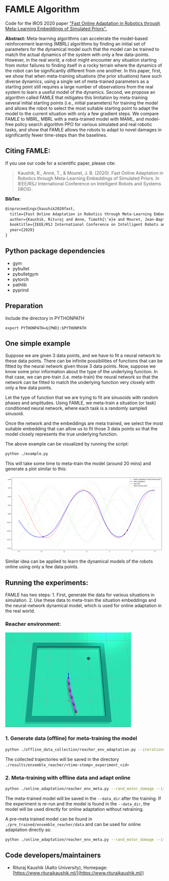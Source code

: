 # FAMLE Algorithm

Code for the IROS 2020 paper ["Fast Online Adaptation in Robotics through Meta-Learning Embeddings of Simulated Priors".](https://arxiv.org/pdf/2003.04663.pdf)

**Abstract:** Meta-learning algorithms can accelerate the model-based reinforcement learning (MBRL) algorithms by finding an initial set of parameters for the dynamical model such that the model can be trained to match the actual dynamics of the system with only a few data-points. However, in the real world, a robot might encounter any situation starting from motor failures to finding itself in a rocky terrain where the dynamics of the robot can be significantly different from one another. In this paper, first, we show that when meta-training situations (the prior situations) have such diverse dynamics, using a single set of meta-trained parameters as a starting point still requires a large number of observations from the real system to learn a useful model of the dynamics. Second, we propose an algorithm called FAMLE that mitigates this limitation by meta-training several initial starting points (i.e., initial parameters) for training the model and allows the robot to select the most suitable starting point to adapt the model to the current situation with only a few gradient steps. We compare FAMLE to MBRL, MBRL with a meta-trained model with MAML, and model-free policy search algorithm PPO for various simulated and real robotic tasks, and show that FAMLE allows the robots to adapt to novel damages in significantly fewer time-steps than the baselines.

## Citing FAMLE:

If you use our code for a scientific paper, please cite:

>Kaushik, R., Anne, T., & Mouret, J. B. (2020). Fast Online Adaptation in Robotics through Meta-Learning Embeddings of Simulated Priors. In IEEE/RSJ International Conference on Intelligent Robots and Systems (IROS).

**BibTex**:
```latex
@inproceedings{kaushik2020fast,
  title={Fast Online Adaptation in Robotics through Meta-Learning Embeddings of Simulated Priors},
  author={Kaushik, Rituraj and Anne, Timoth{\'e}e and Mouret, Jean-Baptiste},
  booktitle={IEEE/RSJ International Conference on Intelligent Robots and Systems (IROS)},
  year={2020}
}
``` 

## Python package dependencies

* gym
* pybullet
* pybulletgym
* pytorch
* pathlib
* pyprind


## Preparation

Include the directory in PYTHONPATH
```shell
export PYTHONPATH=${PWD}:$PYTHONPATH 
```

## One simple example

Suppose we are given 3 data points, and we have to fit a neural network to these data points. There can be infinite possibilities of functions that can be fitted by the neural network given those 3 data points. Now, suppose we know some prior information about the type of the underlying function. In that case, we can pre-train (i.e. meta-train) the neural network so that the network can be fitted to match the underlying function very closely with only a few data points.

Let the type of function that we are trying to fit are sinusoids with random phases and amplitudes. Using FAMLE, we meta-train a situation (or task) conditioned neural network, where each task is a randomly sampled sinusoid.

Once the network and the embeddings are meta trained, we select the most suitable embedding that can allow us to fit those 3 data points so that the model closely represents the true underlying function.

The above example can be visualized by running the script:

```bash
python ./example.py
```
This will take some time to meta-train the model (around 20 mins) and generate a plot similar to this:

<img src="./images/sinePlot.png"/>

Similar idea can be applied to learn the dynamical models of the robots online using only a few data points.

## Running the experiments:
FAMLE has two steps: 1. First, generate the data for various situations in simulation. 2. Use these data to meta-train the situation embeddings and the neural-network dynamical model, which is used for online adaptation in the real world.

### **Reacher environment**:

<!-- ![Reacher learning:](./images/reacher.gif?raw=true "Reacher") -->
<img src="./images/reacher.gif" width="400" height="300"/>


### 1. Generate data (offline) for meta-training the model

```bash
python ./offline_data_collection/reacher_env_adaptation.py --iterations 10 --episode_length 100 --random_episodes 10
```
The collected trajectories will be saved in the directory ```./results/ensemble_reacher/<time-stemp>_experiment_<id>```

### 2. Meta-training with offline data and adapt online

```bash
python ./online_adaptation/reacher_env_meta.py --rand_motor_damage --iterations 100 --data_dir ./results/ensemble_reacher/<time-stemp>_experiment_<id>
```
The meta-trained model will be saved in the ```--data_dir``` after the training. If the experiment is re-run and the model is found in the ```--data_dir```, the model will be used directly for online adaptation without retraining.

A pre-meta trained model can be found in ```./pre_trained/ensemble_reacher/data``` and can be used for online adaptation directly as:

```bash
python ./online_adaptation/reacher_env_meta.py --rand_motor_damage --iterations 100 --data_dir ./pre_trained/ensemble_reacher/data
```

## Code developers/maintainers
* Rituraj Kaushik (Aalto University), Homepage: [https://www.riturajkaushik.ml/](https://www.riturajkaushik.ml/)
